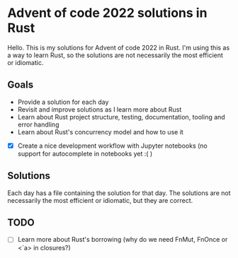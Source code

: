 # Advent of code 2022 solutions in Rust

Hello. This is my solutions for Advent of code 2022 in Rust. I'm using this as a way to learn Rust, so the solutions are not necessarily the most efficient or idiomatic.

## Goals

- Provide a solution for each day
- Revisit and improve solutions as I learn more about Rust
- Learn about Rust project structure, testing, documentation, tooling and error handling
- Learn about Rust's concurrency model and how to use it
- [x] Create a nice development workflow with Jupyter notebooks (no support for autocomplete in notebooks yet :( )

## Solutions

Each day has a file containing the solution for that day. The solutions are not necessarily the most efficient or idiomatic, but they are correct.

## TODO
- [ ] Learn more about Rust's borrowing (why do we need FnMut, FnOnce or <`a> in closures?)
